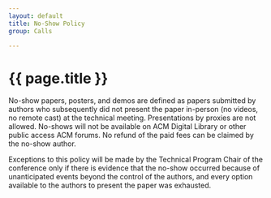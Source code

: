 ```yaml
---
layout: default
title: No-Show Policy
group: Calls

---
```


# {{ page.title }}

No-show papers, posters, and demos are defined as papers submitted by authors who subsequently did not present the paper in-person (no videos, no remote cast) at the technical meeting.
Presentations by proxies are not allowed.
No-shows will not be available on ACM Digital Library or other public access ACM forums.
No refund of the paid fees can be claimed by the no-show author.

Exceptions to this policy will be made by the Technical Program Chair of the conference only if there is evidence that the no-show occurred because of unanticipated events beyond the control of the authors, and every option available to the authors to present the paper was exhausted.
